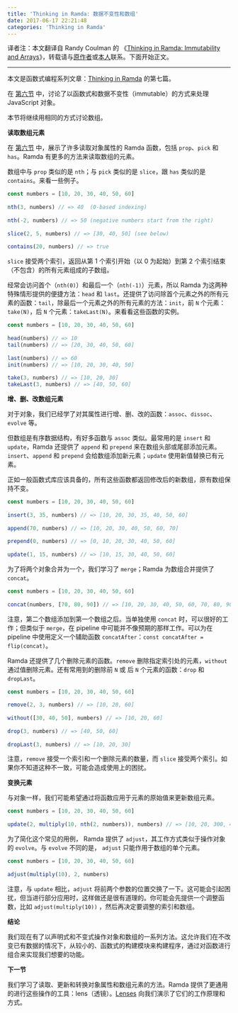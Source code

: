 ```yaml
---
title: 'Thinking in Ramda: 数据不变性和数组'
date: 2017-06-17 22:21:48
categories: 'Thinking in Ramda'
---
```


译者注：本文翻译自 Randy Coulman 的 《[Thinking in Ramda: Immutability and Arrays](http://randycoulman.com/blog/2016/07/05/thinking-in-ramda-immutability-and-arrays/)》，转载请与[原作者](https://github.com/randycoulman)或[本人](https://github.com/adispring)联系。下面开始正文。

---

本文是函数式编程系列文章：[Thinking in Ramda](https://adispring.coding.me/categories/Thinking-in-Ramda/) 的第七篇。

在 [第六节](https://adispring.coding.me/2017/06/16/Thinking-in-Ramda-Immutability-and-Objects/) 中，讨论了以函数式和数据不变性（immutable）的方式来处理 JavaScript 对象。

本节将继续用相同的方式讨论数组。

**读取数组元素**

在 [第六节](https://adispring.coding.me/2017/06/16/Thinking-in-Ramda-Immutability-and-Objects/) 中，展示了许多读取对象属性的 Ramda 函数，包括 `prop`、`pick` 和 `has`。Ramda 有更多的方法来读取数组的元素。

数组中与 `prop` 类似的是 `nth`；与 `pick` 类似的是 `slice`，跟 `has` 类似的是 `contains`。来看一些例子。

```js
const numbers = [10, 20, 30, 40, 50, 60]
 
nth(3, numbers) // => 40  (0-based indexing)
 
nth(-2, numbers) // => 50 (negative numbers start from the right)
 
slice(2, 5, numbers) // => [30, 40, 50] (see below)
 
contains(20, numbers) // => true
```

`slice` 接受两个索引，返回从第 1 个索引开始（以 0 为起始）到第 2 个索引结束（不包含）的所有元素组成的子数组。

经常会访问首个（`nth(0)`）和最后一个（`nth(-1)`）元素，所以 Ramda 为这两种特殊情形提供的便捷方法：`head` 和 `last`。还提供了访问除首个元素之外的所有元素的函数：`tail`，除最后一个元素之外的所有元素的方法：`init`，前 `N` 个元素：`take(N)`，后 `N` 个元素：`takeLast(N)`。来看看这些函数的实例。

```js
const numbers = [10, 20, 30, 40, 50, 60]
 
head(numbers) // => 10
tail(numbers) // => [20, 30, 40, 50, 60]
 
last(numbers) // => 60
init(numbers) // => [10, 20, 30, 40, 50]
 
take(3, numbers) // => [10, 20, 30]
takeLast(3, numbers) // => [40, 50, 60]
```

**增、删、改数组元素**

对于对象，我们已经学了对其属性进行增、删、改的函数：`assoc`、`dissoc`、`evolve` 等。

但数组是有序数据结构，有好多函数与 `assoc` 类似。最常用的是 `insert` 和 `update`，Ramda 还提供了 `append` 和 `prepend` 来在数组头部或尾部添加元素。`insert`、`append` 和 `prepend` 会给数组添加新元素；`update` 使用新值替换已有元素。

正如一般函数式库应该具备的，所有这些函数都返回修改后的新数组，原有数组保持不变。

```js
const numbers = [10, 20, 30, 40, 50, 60]
 
insert(3, 35, numbers) // => [10, 20, 30, 35, 40, 50, 60]
 
append(70, numbers) // => [10, 20, 30, 40, 50, 60, 70]
 
prepend(0, numbers) // => [0, 10, 20, 30, 40, 50, 60]
 
update(1, 15, numbers) // => [10, 15, 30, 40, 50, 60]
```

为了将两个对象合并为一个，我们学习了 `merge`；Ramda 为数组合并提供了 `concat`。

```js
const numbers = [10, 20, 30, 40, 50, 60]
 
concat(numbers, [70, 80, 90]) // => [10, 20, 30, 40, 50, 60, 70, 80, 90]
```

注意，第二个数组添加到第一个数组之后。当单独使用 `concat` 时，可以很好的工作；但类似于 `merge`，在 pipeline 中可能并不像预期的那样工作。可以为在 pipeline 中使用定义一个辅助函数 `concatAfter`：`const concatAfter = flip(concat)`。

Ramda 还提供了几个删除元素的函数。`remove` 删除指定索引处的元素，`without` 通过值删除元素。还有常用到的删除前 `N` 或 后 `N` 个元素的函数：`drop` 和 `dropLast`。

```js
const numbers = [10, 20, 30, 40, 50, 60]
 
remove(2, 3, numbers) // => [10, 20, 60]
 
without([30, 40, 50], numbers) // => [10, 20, 60]
 
drop(3, numbers) // => [40, 50, 60]
 
dropLast(3, numbers) // => [10, 20, 30]
```

注意，`remove` 接受一个索引和一个删除元素的数量，而 `slice` 接受两个索引。如果你不知道这种不一致，可能会造成使用上的困扰。

**变换元素**

与对象一样，我们可能希望通过将函数应用于元素的原始值来更新数组元素。

```js
const numbers = [10, 20, 30, 40, 50, 60]
 
update(2, multiply(10, nth(2, numbers)), numbers) // => [10, 20, 300, 40, 50, 60]
```

为了简化这个常见的用例， Ramda 提供了 `adjust`，其工作方式类似于操作对象的 `evolve`。与 `evolve` 不同的是， `adjust` 只能作用于数组的单个元素。

```js
const numbers = [10, 20, 30, 40, 50, 60]
 
adjust(multiply(10), 2, numbers)
```

注意，与 `update` 相比，`adjust` 将前两个参数的位置交换了一下。这可能会引起困扰，但当进行部分应用时，这样做还是很有道理的。你可能会先提供一个调整函数，比如 `adjust(multiply(10))` ，然后再决定要调整的索引和数组。

**结论**

我们现在有了以声明式和不变式操作对象和数组的一系列方法。这允许我们在不改变已有数据的情况下，从较小的、函数式的构建模块来构建程序，通过对函数进行组合来实现我们想要的功能。

**下一节**

我们学习了读取、更新和转换对象属性和数组元素的方法。Ramda 提供了更通用的进行这些操作的工具：lens（透镜）。[Lenses](https://adispring.coding.me/2017/06/18/Thinking-in-Ramda-Lenses/) 向我们演示了它们的工作原理和方式。
